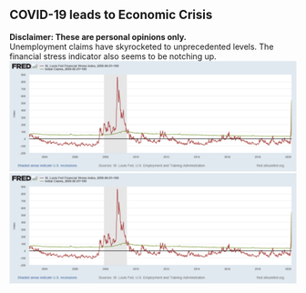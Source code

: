 ## COVID-19 leads to Economic Crisis
**Disclaimer: These are personal opinions only.**  
Unemployment claims have skyrocketed to unprecedented levels. The financial stress indicator also seems to be notching up.
![UI vs FSI graph](https://github.com/10avinash/10avinash.github.io/blob/master/UI%20vs%20FSI%20graph.png)
<img src="https://github.com/10avinash/10avinash.github.io/blob/master/UI%20vs%20FSI%20graph.png" alt="UI" />

